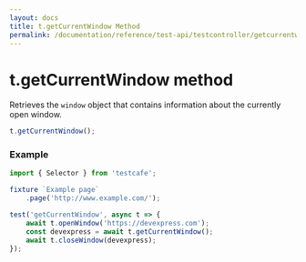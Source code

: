 ```yaml
---
layout: docs
title: t.getCurrentWindow Method
permalink: /documentation/reference/test-api/testcontroller/getcurrentwindow.html
---
```


# t.getCurrentWindow method

Retrieves the `window` object that contains information about the currently open window.

```JavaScript
t.getCurrentWindow();
```

### Example

```JavaScript
import { Selector } from 'testcafe';

fixture `Example page`
    .page('http://www.example.com/');

test('getCurrentWindow', async t => {
    await t.openWindow('https://devexpress.com');
    const devexpress = await t.getCurrentWindow();
    await t.closeWindow(devexpress);
});
```
